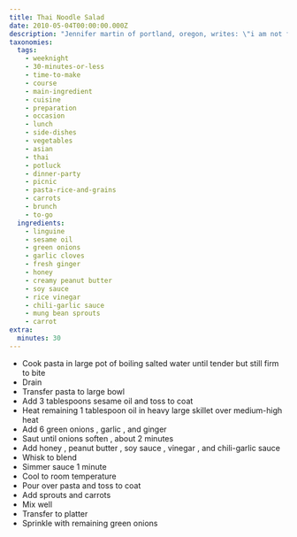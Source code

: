 ```yaml
---
title: Thai Noodle Salad
date: 2010-05-04T00:00:00.000Z
description: "Jennifer martin of portland, oregon, writes: \"i am not formally trained in cooking but grew up working in food service, from chopping vegetables at food festivals to catering parties for a little extra income. today i own epicure custom cooking, a gourmet takeout shop and catering company with a few tables for dining. our specials change weekly and are geared toward what i like to cook and eat. i simply love the business, even with my 12-hour days.\"\r\ncreamy but not heavy, this easy twist on pad thai is even better at room temperature after the flavors have blended. look for chili-garlic sauce and rice vinegar in the asian foods section of the supermarket. prep time does not include time to cool. taken from professional-cooking.com for zwt."
taxonomies:
  tags:
    - weeknight
    - 30-minutes-or-less
    - time-to-make
    - course
    - main-ingredient
    - cuisine
    - preparation
    - occasion
    - lunch
    - side-dishes
    - vegetables
    - asian
    - thai
    - potluck
    - dinner-party
    - picnic
    - pasta-rice-and-grains
    - carrots
    - brunch
    - to-go
  ingredients:
    - linguine
    - sesame oil
    - green onions
    - garlic cloves
    - fresh ginger
    - honey
    - creamy peanut butter
    - soy sauce
    - rice vinegar
    - chili-garlic sauce
    - mung bean sprouts
    - carrot
extra:
  minutes: 30
---
```

 - Cook pasta in large pot of boiling salted water until tender but still firm to bite
 - Drain
 - Transfer pasta to large bowl
 - Add 3 tablespoons sesame oil and toss to coat
 - Heat remaining 1 tablespoon oil in heavy large skillet over medium-high heat
 - Add 6 green onions , garlic , and ginger
 - Saut until onions soften , about 2 minutes
 - Add honey , peanut butter , soy sauce , vinegar , and chili-garlic sauce
 - Whisk to blend
 - Simmer sauce 1 minute
 - Cool to room temperature
 - Pour over pasta and toss to coat
 - Add sprouts and carrots
 - Mix well
 - Transfer to platter
 - Sprinkle with remaining green onions

